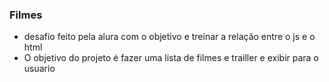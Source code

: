 ### Filmes
* desafio feito pela alura com o objetivo e treinar a relação entre o js e o html
* O objetivo do projeto é fazer uma lista de filmes e trailler e exibir para o usuario
